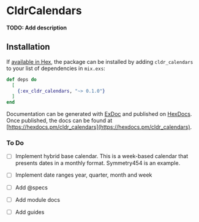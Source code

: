 # CldrCalendars

**TODO: Add description**

## Installation

If [available in Hex](https://hex.pm/docs/publish), the package can be installed
by adding `cldr_calendars` to your list of dependencies in `mix.exs`:

```elixir
def deps do
  [
    {:ex_cldr_calendars, "~> 0.1.0"}
  ]
end
```

Documentation can be generated with [ExDoc](https://github.com/elixir-lang/ex_doc)
and published on [HexDocs](https://hexdocs.pm). Once published, the docs can
be found at [https://hexdocs.pm/cldr_calendars](https://hexdocs.pm/cldr_calendars).

### To Do

* [ ] Implement hybrid base calendar. This is a week-based calendar that presents dates in a monthly format.  Symmetry454 is an example.

* [ ] Implement date ranges year, quarter, month and week

* [ ] Add @specs

* [ ] Add module docs

* [ ] Add guides